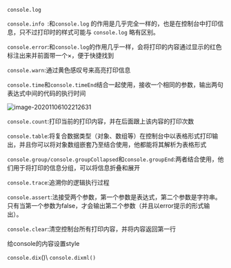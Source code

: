 `console.log`

`console.info `:和`console.log` 的作用是几乎完全一样的，也是在控制台中打印信息，只不过打印时的样式可能与 `console.log` 略有区别。

`console.error`:和`console.log`的作用几乎一样，会将打印的内容通过显示的红色标注出来并前面带一个×，便于快捷找到

`console.warn`:通过黄色感叹号来高亮打印信息

`console.time`和`console.timeEnd`结合一起使用，接收一个相同的参数，输出两句表达式中间的代码的执行时间

![image-20201106102212631](C:\Users\25771\AppData\Roaming\Typora\typora-user-images\image-20201106102212631.png)

`console.count`:打印当前的打印内容，并在后面跟上该内容的打印次数

`console.table`:将复合数据类型（对象、数组等）在控制台中以表格形式打印输出，并且你可以将对象数组嵌套乃至结合使用，他都能将其解析为表格形式

`console.group/console.groupCollapsed`和`console.groupEnd`:两者结合使用，他们用于将打印的信息分组，可以将信息折叠和展开

`console.trace`:追溯你的逻辑执行过程

`console.assert`:法接受两个参数，第一个参数是表达式，第二个参数是字符串。只有当第一个参数为false，才会输出第二个参数（并且以error提示的形式输出）。

`console.clear`:清空控制台所有打印内容，并将内容返回第一行

给console的内容设置style

`console.dix`()\ `console.dixml()`

